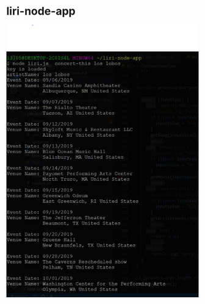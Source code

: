 # liri-node-app
![Image of concert-this example](https://raw.githubusercontent.com/marioarau/liri-node-app/master/images/concert-this-example.JPG)
